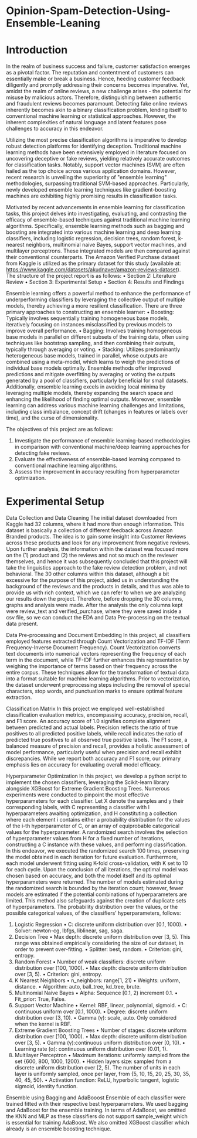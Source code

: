 # Opinion-Spam-Detection-Using-Ensemble-Leaning

# 	Introduction
In the realm of business success and failure, customer satisfaction emerges as a pivotal factor. The reputation and contentment of customers can essentially make or break a business. Hence, heeding customer feedback diligently and promptly addressing their concerns becomes imperative. Yet, amidst the realm of online reviews, a new challenge arises - the potential for misuse by malicious actors. Therefore, distinguishing between authentic and fraudulent reviews becomes paramount. Detecting fake online reviews inherently becomes akin to a binary classification problem, lending itself to conventional machine learning or statistical approaches. However, the inherent complexities of natural language and latent features pose challenges to accuracy in this endeavor.

Utilizing the most precise classification algorithms is imperative to develop robust detection platforms for identifying deception. Traditional machine learning methods have been extensively employed in literature focused on uncovering deceptive or fake reviews, yielding relatively accurate outcomes for classification tasks. Notably, support vector machines (SVM) are often hailed as the top choice across various application domains. However, recent research is unveiling the superiority of "ensemble learning" methodologies, surpassing traditional SVM-based approaches. Particularly, newly developed ensemble learning techniques like gradient-boosting machines are exhibiting highly promising results in classification tasks.

Motivated by recent advancements in ensemble learning for classification tasks, this project delves into investigating, evaluating, and contrasting the efficacy of ensemble-based techniques against traditional machine learning algorithms. Specifically, ensemble learning methods such as bagging and boosting are integrated into various machine learning and deep learning classifiers, including logistic regression, decision trees, random forest, k-nearest neighbors, multinomial naive Bayes, support vector machines, and multilayer perceptrons. These integrated models are then compared against their conventional counterparts. The Amazon Verified Purchase dataset from Kaggle is utilized as the primary dataset for this study (available at: https://www.kaggle.com/datasets/akudnaver/amazon-reviews-dataset).
The structure of the project report is as follows:
•	Section 2: Literature Review
•	Section 3: Experimental Setup
•	Section 4: Results and Findings

Ensemble learning offers a powerful method to enhance the performance of underperforming classifiers by leveraging the collective output of multiple models, thereby achieving a more resilient classification. There are three primary approaches to constructing an ensemble learner:
•	Boosting: Typically involves sequentially training homogeneous base models, iteratively focusing on instances misclassified by previous models to improve overall performance.
•	Bagging: Involves training homogeneous base models in parallel on different subsets of the training data, often using techniques like bootstrap sampling, and then combining their outputs, typically through averaging or voting.
•	Stacking: Utilizes predominantly heterogeneous base models, trained in parallel, whose outputs are combined using a meta-model, which learns to weigh the predictions of individual base models optimally.
Ensemble methods offer improved predictions and mitigate overfitting by averaging or voting the outputs generated by a pool of classifiers, particularly beneficial for small datasets. Additionally, ensemble learning excels in avoiding local minima by leveraging multiple models, thereby expanding the search space and enhancing the likelihood of finding optimal outputs. Moreover, ensemble learning can address various machine learning challenges and limitations, including class imbalance, concept drift (changes in features or labels over time), and the curse of dimensionality.

The objectives of this project are as follows:
1) Investigate the performance of ensemble learning-based methodologies in comparison with conventional machine/deep learning approaches for detecting fake reviews.
2) Evaluate the effectiveness of ensemble-based learning compared to conventional machine learning algorithms.
3) Assess the improvement in accuracy resulting from hyperparameter optimization.

# 	Experimental Setup
Data Collection and Data Cleaning
The initial dataset downloaded from Kaggle had 32 columns, where it had more than enough information. This dataset is basically a collection of different feedback across Amazon Branded products. The idea is to gain some insight into Customer Reviews across these products and look for any improvement from negative reviews. Upon further analysis, the information within the dataset was focused more on the (1) product and (2) the reviews and not so much on the reviewer themselves, and hence it was subsequently concluded that this project will take the linguistics approach to the fake review detection problem, and not behavioral. The 30 other columns within this dataset, although a bit excessive for the purpose of this project, aided us in understanding the background of the reviews and the products in details, and thus was able to provide us with rich context, which we can refer to when we are analyzing our results down the project. Therefore, before dropping the 30 columns, graphs and analysis were made. After the analysis the only columns kept were review_text and verified_purchase, where they were saved inside a csv file, so we can conduct the EDA and Data Pre-processing on the textual data present.

Data Pre-processing and Document Embedding
In this project, all classifiers employed features extracted through Count Vectorization and TF-IDF (Term Frequency-Inverse Document Frequency). Count Vectorization converts text documents into numerical vectors representing the frequency of each term in the document, while TF-IDF further enhances this representation by weighing the importance of terms based on their frequency across the entire corpus. These techniques allow for the transformation of textual data into a format suitable for machine learning algorithms. Prior to vectorization, the dataset underwent preprocessing steps including the removal of special characters, stop words, and punctuation marks to ensure optimal feature extraction.

Classification Matrix
In this project we employed well-established classification evaluation metrics, encompassing accuracy, precision, recall, and F1 score. An accuracy score of 1.0 signifies complete alignment between predicted and actual labels. Precision reflects the ratio of true positives to all predicted positive labels, while recall indicates the ratio of predicted true positives to all observed true positive labels. The F1 score, a balanced measure of precision and recall, provides a holistic assessment of model performance, particularly useful when precision and recall exhibit discrepancies. While we report both accuracy and F1 score, our primary emphasis lies on accuracy for evaluating overall model efficacy.

Hyperparameter Optimization
In this project, we develop a python script to implement the chosen classifiers, leveraging the Scikit-learn library alongside XGBoost for Extreme Gradient Boosting Trees. Numerous experiments were conducted to pinpoint the most effective hyperparameters for each classifier. Let X denote the samples and y their corresponding labels, with C representing a classifier with l hyperparameters awaiting optimization, and H constituting a collection where each element i contains either a probability distribution for the values of the i-th hyperparameter of C, or an array of equiprobable categorical values for the hyperparameter. A randomized search involves the selection of hyperparameter values from H for a fixed number of iterations, constructing a C instance with these values, and performing classification. In this endeavor, we executed the randomized search 100 times, preserving the model obtained in each iteration for future evaluation. Furthermore, each model underwent fitting using K-fold cross-validation, with K set to 10 for each cycle. Upon the conclusion of all iterations, the optimal model was chosen based on accuracy, and both the model itself and its optimal hyperparameters were returned. The number of models estimated during the randomized search is bounded by the iteration count; however, fewer models are estimated if the potential combinations of hyperparameters are limited. This method also safeguards against the creation of duplicate sets of hyperparameters.
The probability distribution over the values, or the possible
categorical values, of the classifiers’ hyperparameters, follows:
1) Logistic Regression
• C: discrete uniform distribution over [0.1, 1000).
• Solver: newton-cg, lbfgs, liblinear, sag, saga.
2) Decision Tree
• Max depth: discrete uniform distribution over [3, 5). This range was obtained empirically considering the size of our dataset, in order to prevent over-fitting.
• Splitter: best, random.
• Criterion: gini, entropy.
3) Random Forest
• Number of weak classifiers: discrete uniform distribution
over [100, 1000).
• Max depth: discrete uniform distribution over [3, 5).
• Criterion: gini, entropy.
4) K Nearest Neighbors
• n_neighbors: range[1, 21)
• Weights: uniform, distance.
• Algorithm: auto, ball_tree, kd_tree, brute.
5) Multinomial Naive Bayes
• Alpha: Sequence [0.1, 2) increment 0.1.
• Fit_prior: True, False.
6) Support Vector Machine
• Kernel: RBF, linear, polynomial, sigmoid.
• C: continuous uniform over [0.1, 1000).
• Degree: discrete uniform distribution over [3, 10).
• Gamma (γ): scale, auto. Only considered when the kernel is RBF.
7) Extreme Gradient Boosting Trees
• Number of stages: discrete uniform distribution over
[100, 1000).
• Max depth: discrete uniform distribution over [3, 5).
• Gamma (γ):continuous uniform distribution over
[0, 10).
• Learning rate (α): continuous uniform distribution
over [0.01, 1).
8) Multilayer Perceptron
• Maximum iterations: uniformly sampled from the set {600, 800, 1000, 1200}.
• Hidden layers size: sampled from a discrete uniform distribution over [2, 5). The number of units in each layer is uniformly sampled, once per layer, from {5, 10, 15, 20, 25, 30, 35, 40, 45, 50}.
• Activation function: ReLU, hyperbolic tangent, logistic sigmoid, identity function.

Ensemble using Bagging and AdaBooost
Ensemble of each classifier were trained fitted with their respective best hyperparameters. We used bagging and AdaBoost for the ensemble training. In terms of AdaBoost, we omitted the KNN and MLP as these classifiers do not support sample_weight which is essential for training AdaBoost. We also omitted XGBoost classifier which already is an ensemble boosting technique.
